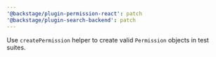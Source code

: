 ```yaml
---
'@backstage/plugin-permission-react': patch
'@backstage/plugin-search-backend': patch
---
```


Use `createPermission` helper to create valid `Permission` objects in test suites.
